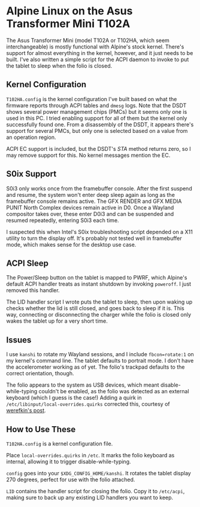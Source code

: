 Alpine Linux on the Asus Transformer Mini T102A
===============================================

The Asus Transformer Mini (model T102A or T102HA, which seem
interchangeable) is mostly functional with Alpine's stock
kernel. There's support for almost everything in the kernel,
however, and it just needs to be built. I've also written a
simple script for the ACPI daemon to invoke to put the tablet
to sleep when the folio is closed.

Kernel Configuration
--------------------

`T102HA.config` is the kernel configuration I've built based
on what the firmware reports through ACPI tables and `dmesg`
logs. Note that the DSDT shows several power management chips
(PMCs) but it seems only one is used in this PC. I tried
enabling support for all of them but the kernel only
successfully found one. From a disassembly of the DSDT, it
appears there's support for several PMCs, but only one is
selected based on a value from an operation region.

ACPI EC support is included, but the DSDT's _STA_ method
returns zero, so I may remove support for this. No kernel
messages mention the EC.

S0ix Support
------------

S0i3 only works once from the framebuffer console. After the
first suspend and resume, the system won't enter deep sleep
again as long as the framebuffer console remains active. The
GFX RENDER and GFX MEDIA PUNIT North Complex devices remain
active in D0. Once a Wayland compositor takes over, these 
enter D0i3 and can be suspended and resumed repeatedly,
entering S0i3 each time.

I suspected this when Intel's S0ix troubleshooting script
depended on a X11 utility to turn the display off. It's
probably not tested well in framebuffer mode, which makes
sense for the desktop use case.

ACPI Sleep
----------

The Power/Sleep button on the tablet is mapped to PWRF,
which Alpine's default ACPI handler treats as instant
shutdown by invoking `poweroff`. I just removed this handler.

The LID handler script I wrote puts the tablet to sleep, then
upon waking up checks whether the lid is still closed, and
goes back to sleep if it is. This way, connecting or
disconnecting the charger while the folio is closed only
wakes the tablet up for a very short time.

Issues
------

I use `kanshi` to rotate my Wayland sessions, and I include
`fbcon=rotate:1` on my kernel's command line. The tablet
defaults to portrait mode. I don't have the accelerometer
working as of yet. The folio's trackpad defaults to the
correct orientation, though.

The folio appears to the system as USB devices, which meant
disable-while-typing couldn't be enabled, as the folio
was detected as an external keyboard (which I guess is the
case!) Adding a quirk in
`/etc/libinput/local-overrides.quirks` corrected this,
courtesy of [werefkin's post](https://bbs.archlinux.org/viewtopic.php?id=300477).

How to Use These
----------------

`T102HA.config` is a kernel configuration file.

Place `local-overrides.quirks` in `/etc`. It marks the
folio keyboard as internal, allowing it to trigger
disable-while-typing.

`config` goes into your `$XDG_CONFIG_HOME/kanshi`. It rotates
the tablet display 270 degrees, perfect for use with the
folio attached.

`LID` contains the handler script for closing the folio. Copy
it to `/etc/acpi`, making sure to back up any existing LID
handlers you want to keep.
